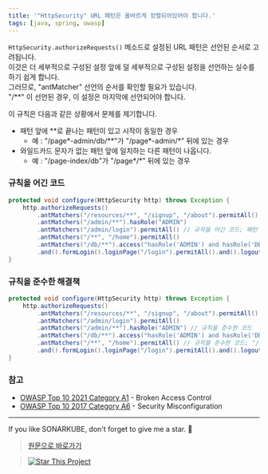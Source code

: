 ```yaml
---
title: '"HttpSecurity" URL 패턴은 올바르게 정렬되어있어야 합니다.'
tags: [java, spring, owasp]
---
```


`HttpSecurity.authorizeRequests()` 메소드로 설정된 URL 패턴은 선언된 순서로 고려됩니다.  
이것은 더 세부적으로 구성된 설정 앞에 덜 세부적으로 구성된 설정을 선언하는 실수를 하기 쉽게 합니다.  
그러므로, "antMatcher" 선언의 순서를 확인할 필요가 있습니다.  
"/**" 이 선언된 경우, 이 설정은 마지막에 선언되어야 합니다.  

이 규칙은 다음과 같은 상황에서 문제를 제기합니다.
- 패턴 앞에 **로 끝나는 패턴이 있고 시작이 동일한 경우
  - 예 : "/page*-admin/db/**"가 "/page*-admin/*" 뒤에 있는 경우
- 와일드카드 문자가 없는 패턴 앞에 일치하는 다른 패턴이 나옵니다. 
  - 예 : "/page-index/db"가 "/page*/*" 뒤에 있는 경우

### 규칙을 어긴 코드

```java
protected void configure(HttpSecurity http) throws Exception {
    http.authorizeRequests()
        .antMatchers("/resources/**", "/signup", "/about").permitAll() // 규칙을 준수한 코드
        .antMatchers("/admin/**").hasRole("ADMIN")
        .antMatchers("/admin/login").permitAll() // 규칙을 어긴 코드; 패턴 "/admin/login" 은 패턴 "/admin/**" 앞에 위치해야 합니다.
        .antMatchers("/**", "/home").permitAll()
        .antMatchers("/db/**").access("hasRole('ADMIN') and hasRole('DBA')") // 규칙을 어긴 코드; 패턴 "/db/**" 패턴 "/**" 앞에 위치해야 합니다.
        .and().formLogin().loginPage("/login").permitAll().and().logout().permitAll();
}
```

### 규칙을 준수한 해결책
```java
protected void configure(HttpSecurity http) throws Exception {
    http.authorizeRequests()
        .antMatchers("/resources/**", "/signup", "/about").permitAll() // 규칙을 준수한 코드
        .antMatchers("/admin/login").permitAll()
        .antMatchers("/admin/**").hasRole("ADMIN") // 규칙을 준수한 코드
        .antMatchers("/db/**").access("hasRole('ADMIN') and hasRole('DBA')")
        .antMatchers("/**", "/home").permitAll() // 규칙을 준수한 코드; "/**" 이 마지막 입니다.
        .and().formLogin().loginPage("/login").permitAll().and().logout().permitAll();
}
```

### 참고
- [OWASP Top 10 2021 Category A1](https://owasp.org/Top10/A01_2021-Broken_Access_Control/) - Broken Access Control
- [OWASP Top 10 2017 Category A6](https://owasp.org/www-project-top-ten/2017/A6_2017-Security_Misconfiguration) - Security Misconfiguration
---

If you like SONARKUBE, don't forget to give me a star. :star2:

> [원문으로 바로가기](https://rules.sonarsource.com/java/tag/spring/RSPEC-4601)  

> [![Star This Project](https://img.shields.io/github/stars/kantabile/sonarkube.svg?label=Stars&style=social)](https://github.com/kantabile/sonarkube)
